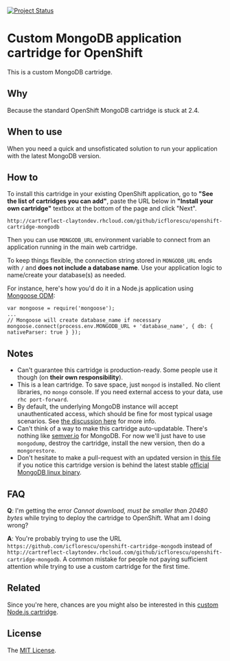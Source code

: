 [![Project Status](https://stillmaintained.com/icflorescu/openshift-cartridge-mongodb.png)](https://stillmaintained.com/icflorescu/openshift-cartridge-mongodb)

# Custom MongoDB application cartridge for OpenShift

This is a custom MongoDB cartridge.

## Why

Because the standard OpenShift MongoDB cartridge is stuck at 2.4.

## When to use

When you need a quick and unsofisticated solution to run your application with the latest MongoDB version.

## How to

To install this cartridge in your existing OpenShift application, go to **"See the list of cartridges you can add"**, paste the URL below in **"Install your own cartridge"** textbox at the bottom of the page and click "Next".

    http://cartreflect-claytondev.rhcloud.com/github/icflorescu/openshift-cartridge-mongodb

Then you can use `MONGODB_URL` environment variable to connect from an application running in the main web cartridge.

To keep things flexible, the connection string stored in `MONGODB_URL` ends with `/` and **does not include a database name**. Use your application logic to name/create your database(s) as needed. 

For instance, here's how you'd do it in a Node.js application using [Mongoose ODM](http://mongoosejs.com/):

    var mongoose = require('mongoose');
    ...
    // Mongoose will create database_name if necessary
    mongoose.connect(process.env.MONGODB_URL + 'database_name', { db: { nativeParser: true } });

## Notes

- Can't guarantee this cartridge is production-ready. Some people use it though (on **their own responsibility**).
- This is a lean cartridge. To save space, just `mongod` is installed. No client libraries, no `mongo` console. If you need external access to your data, use `rhc port-forward`.
- By default, the underlying MongoDB instance will accept unauthenticated access, which should be fine for most typical usage scenarios. See [the discussion here](https://github.com/icflorescu/openshift-cartridge-mongodb/issues/1) for more info.
- Can't think of a way to make this cartridge auto-updatable. There's nothing like [semver.io](http://semver.io) for MongoDB. For now we'll just have to use `mongodump`, destroy the cartridge, install the new version, then do a `mongorestore`.
- Don't hesitate to make a pull-request with an updated version in [this file](https://github.com/icflorescu/openshift-cartridge-mongodb/blob/master/metadata/manifest.yml#L4) if you notice this cartridge version is behind  the latest stable [official MongoDB linux binary](http://www.mongodb.org/downloads).

## FAQ

**Q**: I'm getting the error *Cannot download, must be smaller than 20480 bytes* while trying to deploy the cartridge to OpenShift. What am I doing wrong?
  
**A**: You're probably trying to use the URL `https://github.com/icflorescu/openshift-cartridge-mongodb` instead of
`http://cartreflect-claytondev.rhcloud.com/github/icflorescu/openshift-cartridge-mongodb`. A common mistake for people not paying sufficient attention while trying to use a custom cartridge for the first time.

## Related

Since you're here, chances are you might also be interested in this [custom Node.js cartridge](https://github.com/icflorescu/openshift-cartridge-nodejs).

## License

The [MIT License](http://github.com/icflorescu/openshift-cartridge-mongodb/LICENSE).
